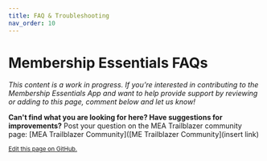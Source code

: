 ```yaml
---
title: FAQ & Troubleshooting
nav_order: 10
---
```

# Membership Essentials FAQs

*This content is a work in progress. If you’re interested in contributing to the Membership Essentials App and want to help provide support by reviewing or adding to this page, comment below and let us know!*

__Can't find what you are looking for here?  Have suggestions for improvements?__  Post your question on the MEA Trailblazer community page:  [MEA Trailblazer Community]([ME Trailblazer Community](insert link)



<footer>
   <a href="https://github.com/SFDO-Community-Sprints/MembershipSchemaAndBenefits-Documentation/edit/main/docs/FAQ_Troubleshooting/FAQ.md" style="font-size: smaller;">Edit this page on GitHub.</a>
</footer>
